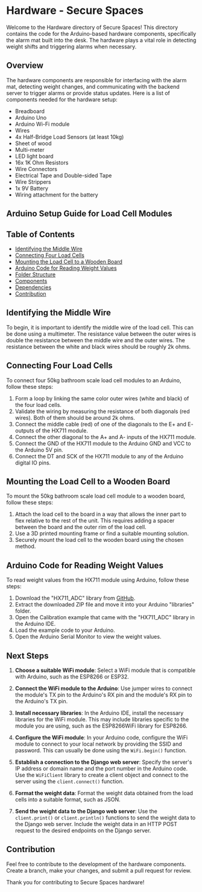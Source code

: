 # Hardware - Secure Spaces

Welcome to the Hardware directory of Secure Spaces! This directory contains the code for the Arduino-based hardware components, specifically the alarm mat built into the desk. The hardware plays a vital role in detecting weight shifts and triggering alarms when necessary.

## Overview

The hardware components are responsible for interfacing with the alarm mat, detecting weight changes, and communicating with the backend server to trigger alarms or provide status updates. Here is a list of components needed for the hardware setup:

- Breadboard
- Arduino Uno
- Arduino Wi-Fi module
- Wires
- 4x Half-Bridge Load Sensors (at least 10kg)
- Sheet of wood
- Multi-meter
- LED light board
- 16x 1K Ohm Resistors
- Wire Connectors
- Electrical Tape and Double-sided Tape
- Wire Strippers
- 1x 9V Battery
- Wiring attachment for the battery

## Arduino Setup Guide for Load Cell Modules
## Table of Contents
- [Identifying the Middle Wire](#identifying-the-middle-wire)
- [Connecting Four Load Cells](#connecting-four-load-cells)
- [Mounting the Load Cell to a Wooden Board](#mounting-the-load-cell-to-a-wooden-board)
- [Arduino Code for Reading Weight Values](#arduino-code-for-reading-weight-values)
- [Folder Structure](#folder-structure)
- [Components](#components)
- [Dependencies](#dependencies)
- [Contribution](#contribution)

## Identifying the Middle Wire
To begin, it is important to identify the middle wire of the load cell. This can be done using a multimeter. The resistance value between the outer wires is double the resistance between the middle wire and the outer wires. The resistance between the white and black wires should be roughly 2k ohms.

## Connecting Four Load Cells
To connect four 50kg bathroom scale load cell modules to an Arduino, follow these steps:
1. Form a loop by linking the same color outer wires (white and black) of the four load cells.
2. Validate the wiring by measuring the resistance of both diagonals (red wires). Both of them should be around 2k ohms.
3. Connect the middle cable (red) of one of the diagonals to the E+ and E- outputs of the HX711 module.
4. Connect the other diagonal to the A+ and A- inputs of the HX711 module.
5. Connect the GND of the HX711 module to the Arduino GND and VCC to the Arduino 5V pin.
6. Connect the DT and SCK of the HX711 module to any of the Arduino digital IO pins.

## Mounting the Load Cell to a Wooden Board
To mount the 50kg bathroom scale load cell module to a wooden board, follow these steps:
1. Attach the load cell to the board in a way that allows the inner part to flex relative to the rest of the unit. This requires adding a spacer between the board and the outer rim of the load cell.
2. Use a 3D printed mounting frame or find a suitable mounting solution.
3. Securely mount the load cell to the wooden board using the chosen method.

## Arduino Code for Reading Weight Values
To read weight values from the HX711 module using Arduino, follow these steps:
1. Download the "HX711_ADC" library from [GitHub](https://github.com/olkal/HX711_ADC).
2. Extract the downloaded ZIP file and move it into your Arduino "libraries" folder.
3. Open the Calibration example that came with the "HX711_ADC" library in the Arduino IDE.
4. Load the example code to your Arduino.
5. Open the Arduino Serial Monitor to view the weight values.

## Next Steps

1. **Choose a suitable WiFi module**: Select a WiFi module that is compatible with Arduino, such as the ESP8266 or ESP32.

2. **Connect the WiFi module to the Arduino**: Use jumper wires to connect the module's TX pin to the Arduino's RX pin and the module's RX pin to the Arduino's TX pin.

3. **Install necessary libraries**: In the Arduino IDE, install the necessary libraries for the WiFi module. This may include libraries specific to the module you are using, such as the ESP8266WiFi library for ESP8266.

4. **Configure the WiFi module**: In your Arduino code, configure the WiFi module to connect to your local network by providing the SSID and password. This can usually be done using the `WiFi.begin()` function.

5. **Establish a connection to the Django web server**: Specify the server's IP address or domain name and the port number in the Arduino code. Use the `WiFiClient` library to create a client object and connect to the server using the `client.connect()` function.

6. **Format the weight data**: Format the weight data obtained from the load cells into a suitable format, such as JSON.

7. **Send the weight data to the Django web server**: Use the `client.print()` or `client.println()` functions to send the weight data to the Django web server. Include the weight data in an HTTP POST request to the desired endpoints on the Django server.


## Contribution
Feel free to contribute to the development of the hardware components. Create a branch, make your changes, and submit a pull request for review.

Thank you for contributing to Secure Spaces hardware!